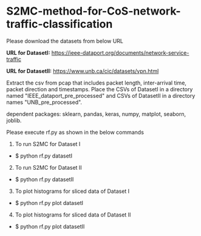 # S2MC-method-for-CoS-network-traffic-classification

Please download the datasets from below URL

**URL for DatasetI:** https://ieee-dataport.org/documents/network-service-traffic

**URL for DatasetII:** https://www.unb.ca/cic/datasets/vpn.html

Extract the csv from pcap that includes packet length, inter-arrival time, packet direction and timestamps.
Place the CSVs of DatasetI in a directory named "IEEE_dataport_pre_processed" and CSVs of DatasetII in a
directory names "UNB_pre_processed".

dependent packages: sklearn, pandas, keras, numpy, matplot, seaborn, joblib.

Please execute rf.py as shown in the below commands

1) To run S2MC for Dataset I
* $ python rf.py datasetI

2) To run S2MC for Dataset II
* $ python rf.py datasetII

3) To plot histograms for sliced data of Dataset I
* $ python rf.py plot datasetI

4)  To plot histograms for sliced data of Dataset II
* $ python rf.py plot datasetII
